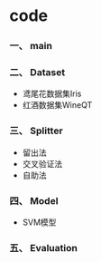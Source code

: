 # code
### 一、 main
### 二、 Dataset
- 鸢尾花数据集Iris
- 红酒数据集WineQT
### 三、 Splitter
- 留出法
- 交叉验证法
- 自助法
### 四、 Model
- SVM模型
### 五、 Evaluation

